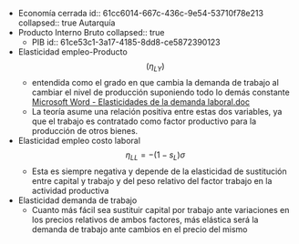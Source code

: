 - Economía cerrada 
  id:: 61cc6014-667c-436c-9e54-53710f78e213
  collapsed:: true
  Autarquía
- Producto Interno Bruto
  collapsed:: true
	- PIB
	  id:: 61ce53c1-3a17-4185-8dd8-ce5872390123
- Elasticidad empleo-Producto $$(\eta_{LY})$$
	- entendida como el grado en que cambia la demanda de trabajo al cambiar el nivel de producción
	  suponiendo todo lo demás constante [Microsoft Word - Elasticidades de la demanda laboral.doc](https://www.bcu.gub.uy/Comunicaciones/Jornadas%20de%20Economa/iees03j3591009.pdf)
	- La teoría asume una relación positiva entre estas dos variables, ya que el trabajo es contratado como factor productivo para la producción de otros bienes.
- Elasticidad empleo costo laboral $$\eta_{LL}=-(1-s_L)\sigma$$
	- Esta es siempre negativa y depende de la elasticidad de sustitución entre capital y trabajo y del
	  peso relativo del factor trabajo en la actividad productiva
- Elasticidad demanda de trabajo
	- Cuanto más fácil sea sustituir capital por trabajo ante variaciones en los precios relativos de ambos factores, más elástica será la demanda de trabajo ante cambios en el precio del mismo